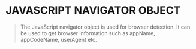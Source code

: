 # JAVASCRIPT NAVIGATOR OBJECT
>The JavaScript navigator object is used for browser detection. It can be used to get browser information such as appName, appCodeName, userAgent etc.
